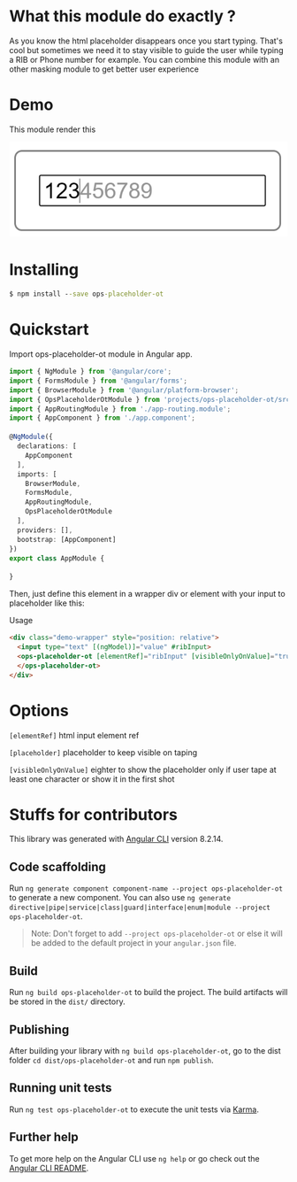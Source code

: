 # What this module do exactly ?
As you know the html placeholder disappears once you start typing. That's cool but sometimes we need it to stay visible to guide the user while typing a RIB or Phone number for example. You can combine this module with an other masking module to get better user experience

# Demo
This module render this

![Module preview](docs/preview.png)

# Installing
```bat
$ npm install --save ops-placeholder-ot
```

# Quickstart

Import ops-placeholder-ot module in Angular app.

```typescript
import { NgModule } from '@angular/core';
import { FormsModule } from '@angular/forms';
import { BrowserModule } from '@angular/platform-browser';
import { OpsPlaceholderOtModule } from 'projects/ops-placeholder-ot/src/public-api';
import { AppRoutingModule } from './app-routing.module';
import { AppComponent } from './app.component';

@NgModule({
  declarations: [
    AppComponent
  ],
  imports: [
    BrowserModule,
    FormsModule,
    AppRoutingModule,
    OpsPlaceholderOtModule
  ],
  providers: [],
  bootstrap: [AppComponent]
})
export class AppModule {

}
```
Then, just define this element in a wrapper div or element with your input to placeholder like this:

Usage
```html
<div class="demo-wrapper" style="position: relative">
  <input type="text" [(ngModel)]="value" #ribInput>
  <ops-placeholder-ot [elementRef]="ribInput" [visibleOnlyOnValue]="true" placeholder="123456789" >
  </ops-placeholder-ot>
</div>
```

# Options
``[elementRef]`` html input element ref

``[placeholder]`` placeholder to keep visible on taping

``[visibleOnlyOnValue]`` eighter to show the placeholder only if user tape at least one character or show it in the first shot

# Stuffs for contributors

This library was generated with [Angular CLI](https://github.com/angular/angular-cli) version 8.2.14.

## Code scaffolding

Run `ng generate component component-name --project ops-placeholder-ot` to generate a new component. You can also use `ng generate directive|pipe|service|class|guard|interface|enum|module --project ops-placeholder-ot`.
> Note: Don't forget to add `--project ops-placeholder-ot` or else it will be added to the default project in your `angular.json` file. 

## Build

Run `ng build ops-placeholder-ot` to build the project. The build artifacts will be stored in the `dist/` directory.

## Publishing

After building your library with `ng build ops-placeholder-ot`, go to the dist folder `cd dist/ops-placeholder-ot` and run `npm publish`.

## Running unit tests

Run `ng test ops-placeholder-ot` to execute the unit tests via [Karma](https://karma-runner.github.io).

## Further help

To get more help on the Angular CLI use `ng help` or go check out the [Angular CLI README](https://github.com/angular/angular-cli/blob/master/README.md).
